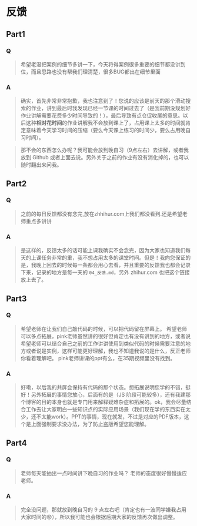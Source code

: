 # 反馈

## Part1

### Q

> 希望老湿把案例的细节多讲一下，今天将得案例很多重要的细节都没讲到位，而且思路也没有帮我们理清楚，很多BUG都出在细节里面

### A

> 确实，首先非常非常抱歉，我也注意到了！您说的应该是前天的那个滑动搜索的作业，讲到最后时我发现已经一节课的时间过去了（是我前期没规划好作业讲解需要花费多少时间导致的！），最后导致有点仓促收尾的意思。以后这种**相对花时间**的作业讲解我不会放到课上了，占用课上太多的时间就肯定意味着今天学习时间的压缩（要么今天课上练习的时间少，要么占用晚自习时间）。

>那不会的东西怎么办呢？我可能会放到晚自习（9点左右）去讲解，或者我放到 Github 或者上面去说。另外关于之前的作业有没有消化掉的，也可以随时翻出来问我。

## Part2

### Q

> 之前的每日反馈都没有念完,放在zhhihur.com上我们都没看到.还是希望老师重点多讲讲

### A

> 是这样的，反馈太多的话可能上课我确实不会念完，因为大家也知道我们每天的上课任务非常的重，我不想占用太多的课堂时间。但是！我向您保证的是，我晚上回去的时候每一条都会用心去看，并且重要的反馈我也都会记录下来，记录的地方是每一天的 `04_反馈.md`，另外 zhihur.com 也把这个链接放上去了。

## Part3

### Q

> 希望老师在让我们自己敲代码的时候，可以把代码留在屏幕上。 希望老师可以多点拓展，pink老师虽然讲的很好但肯定也有没有讲到的地方，或者说希望老师可以结合自己之前的工作讲讲使用到类似代码的时候需要注意的地方或者说是实例，这样可能更好理解，我也不知道我说的是什么，反正老师你看着理解吧。 pink老师讲课的ppt有么，在35期视频里没有找到。

### A

> 好嘞，以后我的共屏会保持有代码的那个状态。想拓展说明您学的不错，挺好！另外拓展的事情您放心，后面有的是（JS 阶段可能较多），还有我建那个博客的目的本身也就是专门用来解释疑难杂症和拓展的。ok，我会尽量结合工作去让大家明白一些知识点的实际应用场景（我们现在学的东西实在太少，还不太能work）。PPT的事情，现在就发，不过是对应的PDF版本，这个是上面强制要求没办法，为了防止盗版希望您能理解。

## Part4

### Q

> 老师每天能抽出一点时间讲下晚自习的作业吗？ 老师的态度很好慢慢适应老师。

### A

> 完全没问题，那就放到晚自习的 9 点左右吧（肯定也有一波同学嫌我占用大家时间的😟），所以我可能也会根据后期大家的反馈再次做出调整。